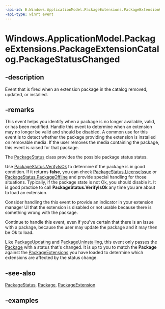 ```yaml
---
-api-id: E:Windows.ApplicationModel.PackageExtensions.PackageExtensionCatalog.PackageStatusChanged
-api-type: winrt event
---
```


# Windows.ApplicationModel.PackageExtensions.PackageExtensionCatalog.PackageStatusChanged

<!--
public event Windows.Foundation.TypedEventHandler<Windows.ApplicationModel.PackageExtensions.PackageExtensionCatalog,Windows.ApplicationModel.PackageExtensions.PackageExtensionPackageStatusChangedEventArgs> PackageStatusChanged;
-->

## -description

Event that is fired when an extension package in the catalog removed, updated, or installed.

## -remarks

This event helps you identify when a package is no longer available, valid, or has been modified. Handle this event to determine when an extension may no longer be valid and should be disabled. A common use for this event is to detect whether the package providing the extension is installed on removable media. If the user removes the media containing the package, this event is raised for that package.

The [PackageStatus](../windows.applicationmodel/package_status.md) class provides the possible package status states.

Use [PackageStatus.VerifyIsOk](../windows.applicationmodel/package_status.md) to determine if the package is in good condition. If it returns **false**, you can check [PackageStatus.LicenseIssue](../windows.applicationmodel/package_status.md) or [PackageStatus.PackageOffline](../windows.applicationmodel/package_status.md) and provide special handling for those situations. Typically, if the package state is not Ok, you should disable it. It is good practice to call **PackageStatus.VerifyIsOk** any time you are about to load an extension.

Consider handling the this event to provide an indicator in your extension manager UI that the extension is disabled or not usable because there is something wrong with the package.

Continue to handle this event, even if you've certain that there is an issue with a package, because the user may update the package and it may then be Ok to load.  

Like [PackageUpdating](packageextensioncatalog_packageupdating.md) and [PackageUninstalling](packageextensioncatalog_packageuninstalling.md), this event only passes the [Package](../windows.applicationmodel/package.md) with a status that's changed. It is up to you to match the **Package** against the [PackageExtensions](packageextension.md) you have loaded to determine which extensions are affected by the status change.

## -see-also

[PackageStatus](../windows.applicationmodel/package_status.md), [Package](../windows.applicationmodel/package.md), [PackageExtension](packageextension.md)

## -examples
